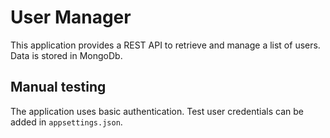# User Manager
This application provides a REST API  to retrieve and manage a list of users.
Data is stored in MongoDb.

## Manual testing
The application uses basic authentication. Test user credentials can be added in `appsettings.json`.
